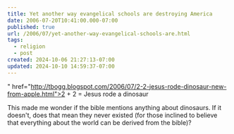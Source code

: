 ```yaml
---
title: Yet another way evangelical schools are destroying America
date: 2006-07-20T10:41:00.000-07:00
published: true
url: /2006/07/yet-another-way-evangelical-schools-are.html
tags:
  - religion
  - post
created: 2024-10-06 21:27:13-07:00
updated: 2024-10-10 14:59:37-07:00
---
```


" href="http://tbogg.blogspot.com/2006/07/2-2-jesus-rode-dinosaur-new-from-apple.html">2 + 2 = Jesus rode a dinosaur  
  
This made me wonder if the bible mentions anything about dinosaurs. If it doesn't, does that mean they never existed (for those inclined to believe that everything about the world can be derived from the bible)?